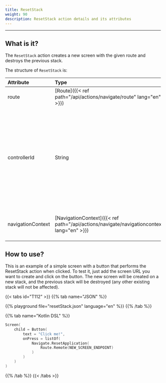 ```yaml
---
title: ResetStack
weight: 90
description: ResetStack action details and its attributes
---
```


---

## What is it? <a id="definition"></a>

The ``ResetStack`` action creates a new screen with the given route and destroys the previous stack.

The structure of ``ResetStack`` is:

| **Attribute** | **Type** | Required | **Definition** |
| :------------ | :---------------------------------------------- | :---------: | :------------------ |
| route | ​[Route]({{< ref path="/api/actions/navigate/route" lang="en" >}})​ | ✓ | Navigation route. |
| controllerId | String | | The id of the navigation controller to use during the navigation action. If absent, the default navigation controller will be used instead. |
| navigationContext | ​[NavigationContext]({{< ref path="/api/actions/navigate/navigationcontext" lang="en" >}})​ | | Context to be saved on the target screen. |

## How to use?

This is an example of a simple screen with a button that performs the ResetStack action when clicked. To test it, just add the screen URL you want to create and click on the button. The new screen will be created on a new stack, and the previous stack will be destroyed (any other existing stack will not be affected).

{{< tabs id="T112" >}}
{{% tab name="JSON" %}}

<!-- json-playground:resetStack.json
{
  "_beagleComponent_" : "beagle:screenComponent",
  "child" : {
    "_beagleComponent_" : "beagle:button",
    "text" : "Click me!",
    "onPress" : [ {
      "_beagleAction_" : "beagle:resetStack",
        route: {
          url: NEW_SCREEN_ENDPOINT
        }
    } ]
  }
}
-->

{{% playground file="resetStack.json" language="en" %}}
{{% /tab %}}

{{% tab name="Kotlin DSL" %}}

```kotlin
Screen(
    child = Button(
        text = "Click me!",
        onPress = listOf(
            Navigate.ResetApplication(
                Route.Remote(NEW_SCREEN_ENDPOINT)
            )
        )
    )
)
```

{{% /tab %}}
{{< /tabs >}}
